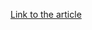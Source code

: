 [Link to the article](https://kubernetes.io/docs/reference/access-authn-authz/admission-controllers)

